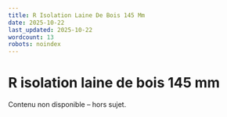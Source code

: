 ```yaml
---
title: R Isolation Laine De Bois 145 Mm
date: 2025-10-22
last_updated: 2025-10-22
wordcount: 13
robots: noindex
---
```


# R isolation laine de bois 145 mm

Contenu non disponible – hors sujet.